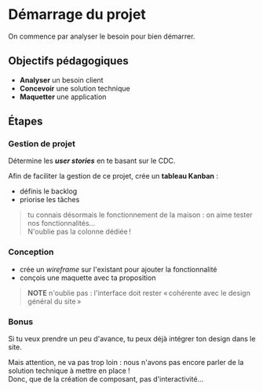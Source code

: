 # Démarrage du projet

On commence par analyser le besoin pour bien démarrer.

## Objectifs pédagogiques

- **Analyser** un besoin client
- **Concevoir** une solution technique
- **Maquetter** une application

## Étapes

### Gestion de projet

Détermine les **_user stories_** en te basant sur le CDC.

Afin de faciliter la gestion de ce projet, crée un
**tableau Kanban** :

- définis le backlog
- priorise les tâches

> tu connais désormais le fonctionnement de la maison :
> on aime tester nos fonctionnalités…  
> N'oublie pas la colonne dédiée !

### Conception

- crée un _wireframe_ sur l'existant pour ajouter la fonctionnalité
- conçois une maquette avec ta proposition

> **NOTE** n'oublie pas :
> l'interface doit rester « cohérente avec le design général du site »

### Bonus

Si tu veux prendre un peu d'avance, tu peux déjà intégrer ton design
dans le site.

Mais attention, ne va pas trop loin : nous n'avons pas encore parler
de la solution technique à mettre en place !  
Donc, que de la création de composant, pas d'interactivité…
